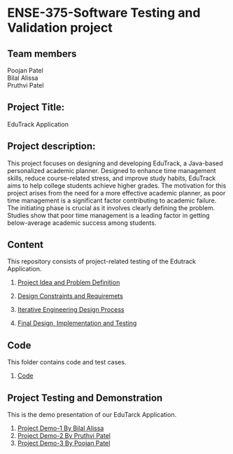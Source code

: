 # ENSE-375-Software Testing and Validation project

## Team members                                                                                                                                                                                                         
Poojan Patel                                                                                                                                                                                             
Bilal Alissa                                                                                                                                                                                             
Pruthvi Patel                                                                                                                                                                                            

## Project Title:

EduTrack Application

## Project description:

This project focuses on designing and developing EduTrack, a Java-based personalized academic planner. Designed to enhance time management skills, reduce course-related stress, and improve study habits, EduTrack aims to help college students achieve higher grades. The motivation for this project arises from the need for a more effective academic planner, as poor time management is a significant factor contributing to academic failure. The initiating phase is crucial as it involves clearly defining the problem. Studies show that poor time management is a leading factor in getting below-average academic success among students. 

## Content
This repository consists of project-related testing of the Edutrack Application. 

1. [Project Idea and Problem Definition](https://github.com/bilalalissa/ENSE375-SS24-Project/blob/main/01-ProplemDefinition/Introduction_and_DefiningProblem.pdf)

2. [Design Constraints and Requiremets](https://github.com/bilalalissa/ENSE375-SS24-Project/blob/main/02-Design%20Constraints%20and%20Requirements/Design%20Constraints%20and%20Requirements.pdf)
3. [Iterative Engineering Design Process](https://github.com/bilalalissa/ENSE375-SS24-Project/blob/main/03-Iterative%20Engineering%20Design%20Process/Solution.pdf)
4. [Final Design, Implementation and Testing](https://github.com/bilalalissa/ENSE375-SS24-Project/tree/main/04-Final%20Design%2C%20Implementation%20and%20Testing/Testing)

## Code
This folder contains code and test cases.
1. [Code](https://github.com/bilalalissa/ENSE375-SS24-Project/tree/main/Code)

## Project Testing and Demonstration
This is the demo presentation of our EduTarck Application.

1. [Project Demo-1 By Bilal Alissa](https://drive.google.com/file/d/19OPlpyaLlh8q8eh9IsL9TEWsWem5IGKH/view?usp=drive_link)
2. [Project Demo-2 By Pruthvi Patel](https://drive.google.com/file/d/1a4uLqejpX_KrsvFSXzvJS3DMXY0FmFIi/view?usp=drive_link)
3. [Project Demo-3 By Poojan Patel](https://drive.google.com/file/d/1p66aoGeFuxqgewS7h5X9t0Vp11H_fffr/view?usp=drive_link)

